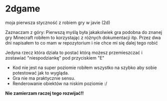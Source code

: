 # 2dgame
moja pierwsza styczność z robiem gry w javie (2d)

Zaznaczam z góry:
Pierwszą myślą była jakakolwiek gra podobna do znanej gry Minecraft robiłem to korzystając z różnych dokumentacji itp.
Przez dwa dni napisałem to co mam w repozytorium i nie chce mi się dalej tego robić

Jedyna rzecz która działa to postać którą możesz przemieszczać i zostawiać "niespodziankę" pod przyciskiem "E"

- Kod nie jest na super poziomie robiłem wszystko na szybko aby sobie potestować jak to wygląda.
- Gra nie ma praktycznie sensu.
- Renderowanie obiektów na niskim poziomie :/ 

<b>Nie zamierzam raczej tego rozwijać!!</b>
